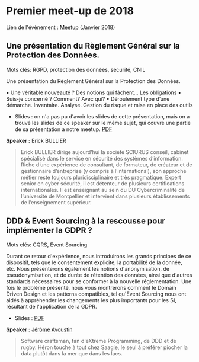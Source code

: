 # Premier meet-up de 2018

Lien de l'évènement : [Meetup](https://www.meetup.com/fr-FR/Big-Data-Science-Montpellier/events/246171816/) (Janvier 2018)

## Une présentation du Règlement Général sur la Protection des Données.

Mots clés: RGPD, protection des données, securité, CNIL

Une présentation du Règlement Général sur la Protection des Données.

• Une véritable nouveauté ? Des notions qui fâchent… Les obligations
• Suis-je concerné ? Comment? Avec qui?
• Déroulement type d’une démarche. Inventaire. Analyse. Gestion du risque et mise en place des outils

 * Slides : on n'a pas pu d'avoir les slides de cette présentation, mais on a trouvé les slides de ce speaker sur le même sujet, qui couvre une partie de sa présentation à notre meetup. [PDF](https://github.com/Big-Data-Data-Science-Montpellier/Meetups-Sources/blob/master/Meetup-January-2018/innovation_cci_herault-rgpd.pdf)

**Speaker :** Erick BULLIER

> Erick BULLIER dirige aujourd’hui la société SCIURUS conseil, cabinet spécialisé dans le service en sécurité des systèmes d’information. Riche d’une expérience de consultant, de formateur, de créateur et de gestionnaire d’entreprise (y compris à l’international), son approche métier reste toujours pluridisciplinaire et très pragmatique. Expert senior en cyber sécurité, il est détenteur de plusieurs certifications internationales. Il est enseignant au sein du DU Cybercriminalité de l’université de Montpellier et intervient dans plusieurs établissements de l’enseignement supérieur.

## DDD & Event Sourcing à la rescousse pour implémenter la GDPR ?

Mots clés: CQRS, Event Sourcing	

Durant ce retour d'expérience, nous introduirons les grands principes de ce dispositif, tels que le consentement explicite, la portabilité de la donnée, etc. Nous présenterons également les notions d'anonymisation, de pseudonymisation, et de durée de rétention des données, ainsi que d'autres standards nécessaires pour se conformer à la nouvelle réglementation. Une fois le problème présenté, nous vous montrerons comment le Domain Driven Design et les patterns compatibles, tel qu'Event Sourcing nous ont aidés à appréhender les changements les plus importants pour les SI, résultant de l'application de la GDPR.


 * Slides : [PDF](https://github.com/Big-Data-Data-Science-Montpellier/Meetups-Sources/blob/master/Meetup-January-2018/DDD%26EventSourcing_GDPR%20static.pdf)

**Speaker :** [Jérôme Avoustin](https://twitter.com/JeromeAvoustin)

> Software craftsman, fan d'eXtreme Programming, de DDD et de rugby. Héron touche à tout chez Saagie, le seul à préférer piocher la data plutôt dans la mer que dans les lacs.
